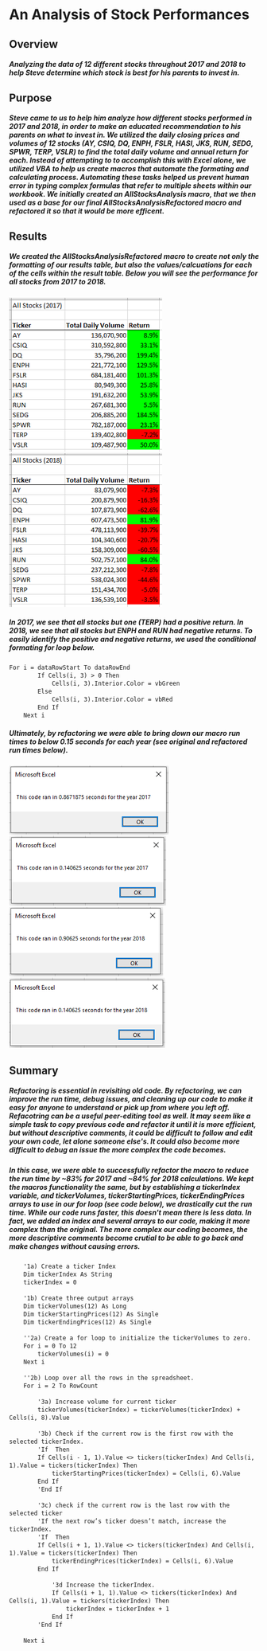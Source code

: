 # An Analysis of Stock Performances
## Overview 
##### Analyzing the data of 12 different stocks throughout 2017 and 2018 to help Steve determine which stock is best for his parents to invest in. 
## Purpose
##### Steve came to us to help him analyze how different stocks performed in 2017 and 2018, in order to make an educated recommendation to his parents on what to invest in. We utilized the daily closing prices and volumes of 12 stocks (AY, CSIQ, DQ, ENPH, FSLR, HASI, JKS, RUN, SEDG, SPWR, TERP, VSLR) to find the total daily volume and annual return for each. Instead of attempting to to accomplish this with Excel alone, we utilized VBA to help us create macros that automate the formating and calculating process. Automating these tasks helped us prevent human error in typing complex formulas that refer to multiple sheets within our workbook. We initially created an AllStocksAnalysis macro, that we then used as a base for our final AllStocksAnalysisRefactored macro and refactored it so that it would be more efficent. 
## Results
##### We created the AllStocksAnalysisRefactored macro to create not only the formatting of our results table, but also the values/calcuations for each of the cells within the result table. Below you will see the performance for all stocks from 2017 to 2018. 
![VBA_Challenge_Results_2017](https://github.com/carinaediaz/stock-analysis/blob/main/VBA_Challenge_Results_2017.PNG)
![VBA_Challenge_Results_2018](https://github.com/carinaediaz/stock-analysis/blob/main/VBA_Challenge_Results_2018.PNG)
##### In 2017, we see that all stocks but one (TERP) had a positive return. In 2018, we see that all stocks but ENPH and RUN had negative returns. To easily identify the positive and negative returns, we used the conditional formating for loop below. 
```
For i = dataRowStart To dataRowEnd
        If Cells(i, 3) > 0 Then
            Cells(i, 3).Interior.Color = vbGreen
        Else
            Cells(i, 3).Interior.Color = vbRed
        End If
    Next i
```
##### Ultimately, by refactoring we were able to bring down our macro run times to below 0.15 seconds for each year (see original and refactored run times below). 
![VBA_Challenge_2017_original](https://github.com/carinaediaz/stock-analysis/blob/main/VBA_Challenge_2017_original.PNG)
![VBA_Challenge_2017](https://github.com/carinaediaz/stock-analysis/blob/main/VBA_Challenge_2017.png)
![VBA_Challenge_2018_original](https://github.com/carinaediaz/stock-analysis/blob/main/VBA_Challenge_2018_original.PNG)
![VBA_Challenge_2018](https://github.com/carinaediaz/stock-analysis/blob/main/VBA_Challenge_2018.PNG)
## Summary
##### Refactoring is essential in revisiting old code. By refactoring, we can improve the run time, debug issues, and cleaning up our code to make it easy for anyone to understand or pick up from where you left off.  Refacotring can be a useful peer-editing tool as well. It may seem like a simple task to copy previous code and refactor it until it is more efficient, but without descriptive comments, it could be difficult to follow and edit your own code, let alone someone else's. It could also become more difficult to debug an issue the more complex the code becomes. 
##### In this case, we were able to successfully refactor the macro to reduce the run time by ~83% for 2017 and ~84% for 2018 calculations. We kept the macros functionality the same, but by establishing a tickerIndex variable, and tickerVolumes, tickerStartingPrices, tickerEndingPrices arrays to use in our for loop (see code below), we drastically cut the run time. While our code runs faster, this doesn't mean there is less data. In fact, we added an index and several arrays to our code, making it more complex than the original. The more complex our coding becomes, the more descriptive comments become crutial to be able to go back and make changes without causing errors. 
```
    '1a) Create a ticker Index
    Dim tickerIndex As String
    tickerIndex = 0

    '1b) Create three output arrays
    Dim tickerVolumes(12) As Long
    Dim tickerStartingPrices(12) As Single
    Dim tickerEndingPrices(12) As Single
    
    ''2a) Create a for loop to initialize the tickerVolumes to zero.
    For i = 0 To 12
        tickerVolumes(i) = 0
    Next i
        
    ''2b) Loop over all the rows in the spreadsheet.
    For i = 2 To RowCount
    
        '3a) Increase volume for current ticker
        tickerVolumes(tickerIndex) = tickerVolumes(tickerIndex) + Cells(i, 8).Value
        
        '3b) Check if the current row is the first row with the selected tickerIndex.
        'If  Then
        If Cells(i - 1, 1).Value <> tickers(tickerIndex) And Cells(i, 1).Value = tickers(tickerIndex) Then
            tickerStartingPrices(tickerIndex) = Cells(i, 6).Value
        End If
        'End If
        
        '3c) check if the current row is the last row with the selected ticker
        'If the next row’s ticker doesn’t match, increase the tickerIndex.
        'If  Then
        If Cells(i + 1, 1).Value <> tickers(tickerIndex) And Cells(i, 1).Value = tickers(tickerIndex) Then
            tickerEndingPrices(tickerIndex) = Cells(i, 6).Value
        End If
            
            '3d Increase the tickerIndex.
            If Cells(i + 1, 1).Value <> tickers(tickerIndex) And Cells(i, 1).Value = tickers(tickerIndex) Then
                tickerIndex = tickerIndex + 1
            End If
        'End If
    
    Next i
````
